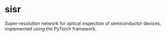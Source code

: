 # sisr
Super-resolution network for optical inspection of semiconductor devices, implemented using the PyTorch framework.
